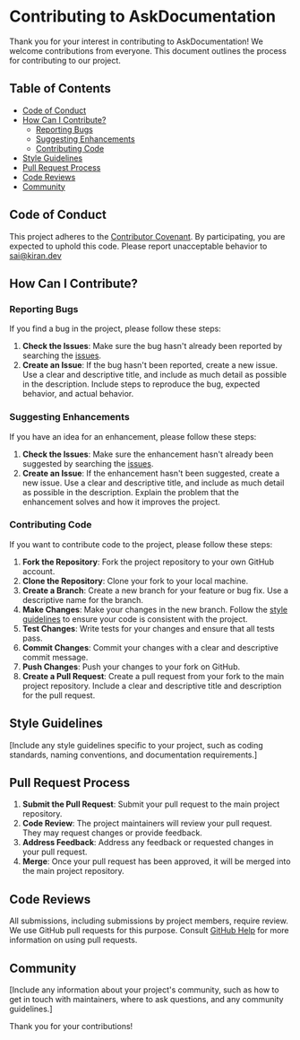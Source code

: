 # Contributing to AskDocumentation

Thank you for your interest in contributing to AskDocumentation! We welcome contributions from everyone. This document outlines the process for contributing to our project.

## Table of Contents

- [Code of Conduct](#code-of-conduct)
- [How Can I Contribute?](#how-can-i-contribute)
  - [Reporting Bugs](#reporting-bugs)
  - [Suggesting Enhancements](#suggesting-enhancements)
  - [Contributing Code](#contributing-code)
- [Style Guidelines](#style-guidelines)
- [Pull Request Process](#pull-request-process)
- [Code Reviews](#code-reviews)
- [Community](#community)

## Code of Conduct

This project adheres to the [Contributor Covenant](https://www.contributor-covenant.org/). By participating, you are expected to uphold this code. Please report unacceptable behavior to sai@kiran.dev

## How Can I Contribute?

### Reporting Bugs

If you find a bug in the project, please follow these steps:

1. **Check the Issues**: Make sure the bug hasn't already been reported by searching the [issues](https://github.com/your-username/your-project/issues).
2. **Create an Issue**: If the bug hasn't been reported, create a new issue. Use a clear and descriptive title, and include as much detail as possible in the description. Include steps to reproduce the bug, expected behavior, and actual behavior.

### Suggesting Enhancements

If you have an idea for an enhancement, please follow these steps:

1. **Check the Issues**: Make sure the enhancement hasn't already been suggested by searching the [issues](https://github.com/your-username/your-project/issues).
2. **Create an Issue**: If the enhancement hasn't been suggested, create a new issue. Use a clear and descriptive title, and include as much detail as possible in the description. Explain the problem that the enhancement solves and how it improves the project.

### Contributing Code

If you want to contribute code to the project, please follow these steps:

1. **Fork the Repository**: Fork the project repository to your own GitHub account.
2. **Clone the Repository**: Clone your fork to your local machine.
3. **Create a Branch**: Create a new branch for your feature or bug fix. Use a descriptive name for the branch.
4. **Make Changes**: Make your changes in the new branch. Follow the [style guidelines](#style-guidelines) to ensure your code is consistent with the project.
5. **Test Changes**: Write tests for your changes and ensure that all tests pass.
6. **Commit Changes**: Commit your changes with a clear and descriptive commit message.
7. **Push Changes**: Push your changes to your fork on GitHub.
8. **Create a Pull Request**: Create a pull request from your fork to the main project repository. Include a clear and descriptive title and description for the pull request.

## Style Guidelines

[Include any style guidelines specific to your project, such as coding standards, naming conventions, and documentation requirements.]

## Pull Request Process

1. **Submit the Pull Request**: Submit your pull request to the main project repository.
2. **Code Review**: The project maintainers will review your pull request. They may request changes or provide feedback.
3. **Address Feedback**: Address any feedback or requested changes in your pull request.
4. **Merge**: Once your pull request has been approved, it will be merged into the main project repository.

## Code Reviews

All submissions, including submissions by project members, require review. We use GitHub pull requests for this purpose. Consult [GitHub Help](https://help.github.com/articles/about-pull-requests/) for more information on using pull requests.

## Community

[Include any information about your project's community, such as how to get in touch with maintainers, where to ask questions, and any community guidelines.]

Thank you for your contributions!
